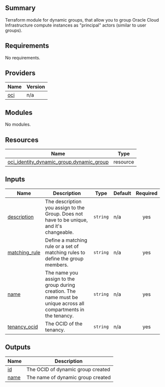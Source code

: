 ## Summary
Terraform module for dynamic groups, that
allow you to group Oracle Cloud Infrastructure
compute instances as "principal" actors (similar to user groups).

<!-- BEGIN_TF_DOCS -->
## Requirements

No requirements.

## Providers

| Name | Version |
|------|---------|
| <a name="provider_oci"></a> [oci](#provider\_oci) | n/a |

## Modules

No modules.

## Resources

| Name | Type |
|------|------|
| [oci_identity_dynamic_group.dynamic_group](https://registry.terraform.io/providers/oracle/oci/latest/docs/resources/identity_dynamic_group) | resource |

## Inputs

| Name | Description | Type | Default | Required |
|------|-------------|------|---------|:--------:|
| <a name="input_description"></a> [description](#input\_description) | The description you assign to the Group. Does not have to be unique, and it's changeable. | `string` | n/a | yes |
| <a name="input_matching_rule"></a> [matching\_rule](#input\_matching\_rule) | Define a matching rule or a set of matching rules to define the group members. | `string` | n/a | yes |
| <a name="input_name"></a> [name](#input\_name) | The name you assign to the group during creation. The name must be unique across all compartments in the tenancy. | `string` | n/a | yes |
| <a name="input_tenancy_ocid"></a> [tenancy\_ocid](#input\_tenancy\_ocid) | The OCID of the tenancy. | `string` | n/a | yes |

## Outputs

| Name | Description |
|------|-------------|
| <a name="output_id"></a> [id](#output\_id) | The OCID of dynamic group created |
| <a name="output_name"></a> [name](#output\_name) | The name of dynamic group created |
<!-- END_TF_DOCS -->    